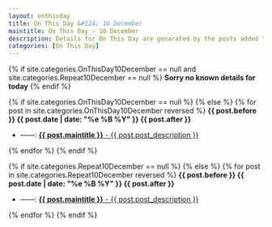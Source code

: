 ```yaml
---
layout: onthisday
title: On This Day &#124; 10 December
maintitle: On This Day — 10 December
description: Details for On This Day are genarated by the posts added to the website so the content is subject to changes/updates over time.
categories: [On This Day]
---
```


{% if site.categories.OnThisDay10December == null and site.categories.Repeat10December == null %}
<strong>Sorry no known details for today</strong>
{% endif %}

{% if site.categories.OnThisDay10December == null %}
{% else %}
{% for post in site.categories.OnThisDay10December reversed %}
<strong>{{ post.before }} {{ post.date | date: "%e %B %Y" }} {{ post.after }}</strong>
<ul>
<li> ——: <a href="{{ post.url }}"><strong>{{ post.maintitle }}</strong> - {{ post.post_description }}</a></li>
</ul>
{% endfor %}
{% endif %}

{% if site.categories.Repeat10December == null %}
{% else %}
{% for post in site.categories.Repeat10December reversed %}
<strong>{{ post.before }} {{ post.date | date: "%e %B %Y" }} {{ post.after }}</strong>
<ul>
<li> ——: <a href="{{ post.url }}"><strong>{{ post.maintitle }}</strong> - {{ post.post_description }}</a></li>
</ul>
{% endfor %}
{% endif %}
